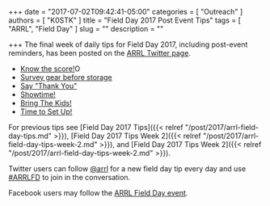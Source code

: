 +++
date = "2017-07-02T09:42:41-05:00"
categories = [ "Outreach" ]
authors = [ "K0STK" ]
title = "Field Day 2017 Post Event Tips"
tags = [ "ARRL", "Field Day" ]
slug = ""
description = ""

+++
The final week of daily tips for Field Day 2017, including post-event
reminders, has been posted on the
[ARRL Twitter page](https://twitter.com/arrl).
<!--more-->

* [Know the score!](https://twitter.com/arrl/status/880033262994956288)O
* [Survey gear before storage](https://twitter.com/arrl/status/879670961896919040)
* [Say "Thank You"](https://twitter.com/arrl/status/879338654321311744)
* [Showtime!](https://twitter.com/arrl/status/878583687578873856)
* [Bring The Kids!](https://twitter.com/arrl/status/878221242293202944)
* [Time to Set Up!](https://twitter.com/arrl/status/877895213762584577)

For previous tips see
[Field Day 2017 Tips]({{< relref "/post/2017/arrl-field-day-tips.md" >}}),
[Field Day 2017 Tips Week 2]({{< relref "/post/2017/arrl-field-day-tips-week-2.md" >}}), and
[Field Day 2017 Tips Week 2]({{< relref "/post/2017/arrl-field-day-tips-week-2.md" >}}).

Twitter users can follow [@arrl](https://twitter.com/arrl) for a new field day tip every day and use [#ARRLFD](https://twitter.com/hashtag/ARRLFD) to join in the conversation.

Facebook users may follow the [ARRL Field Day event](https://www.facebook.com/events/1753742661610196/?acontext=%7B%22source%22%3A5%2C%22page_id_source%22%3A20069212407%2C%22action_history%22%3A%5B%7B%22surface%22%3A%22page%22%2C%22mechanism%22%3A%22main_list%22%2C%22extra_data%22%3A%22%7B%5C%22page_id%5C%22%3A20069212407%2C%5C%22tour_id%5C%22%3Anull%7D%22%7D%5D%2C%22has_source%22%3Atrue%7D).
